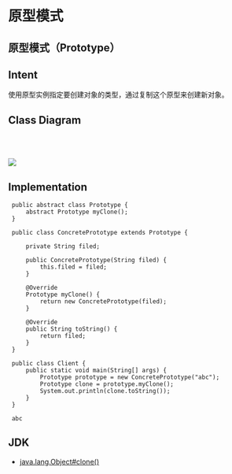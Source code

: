 # 原型模式

## 原型模式（Prototype）

## Intent

使用原型实例指定要创建对象的类型，通过复制这个原型来创建新对象。

## Class Diagram

​   
​

![](https://cs-notes-1256109796.cos.ap-guangzhou.myqcloud.com/b8922f8c-95e6-4187-be85-572a509afb71.png)

## Implementation

```text
 public abstract class Prototype {
     abstract Prototype myClone();
 }
```

```text
 public class ConcretePrototype extends Prototype {
 ​
     private String filed;
 ​
     public ConcretePrototype(String filed) {
         this.filed = filed;
     }
 ​
     @Override
     Prototype myClone() {
         return new ConcretePrototype(filed);
     }
 ​
     @Override
     public String toString() {
         return filed;
     }
 }
```

```text
 public class Client {
     public static void main(String[] args) {
         Prototype prototype = new ConcretePrototype("abc");
         Prototype clone = prototype.myClone();
         System.out.println(clone.toString());
     }
 }
```

```text
 abc
```

## JDK

* [java.lang.Object\#clone\(\)](http://docs.oracle.com/javase/8/docs/api/java/lang/Object.html#clone%28%29)

